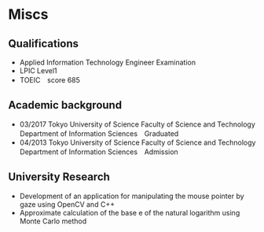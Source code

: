 # Miscs
## Qualifications
- Applied Information Technology Engineer Examination
- LPIC Level1
- TOEIC　score 685

## Academic background
- 03/2017 Tokyo University of Science Faculty of Science and Technology Department of Information Sciences　Graduated
- 04/2013 Tokyo University of Science Faculty of Science and Technology Department of Information Sciences　Admission

## University Research
- Development of an application for manipulating the mouse pointer by gaze using OpenCV and C++
- Approximate calculation of the base e of the natural logarithm using Monte Carlo method
